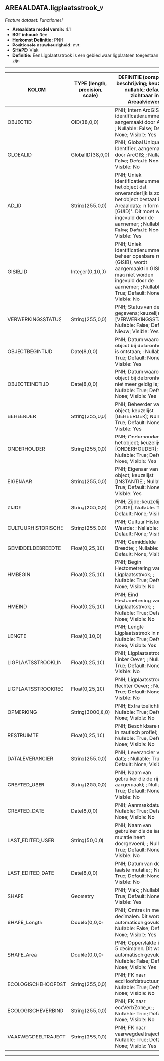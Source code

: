 ## AREAALDATA.ligplaatsstrook_v

*Feature dataset: Functioneel*


* __Areaaldata model versie:__ 4.1
* __BGT inhoud:__ Nee
* __Herkomst Definitie:__ PNH
* __Positionele nauwkeurigheid:__ nvt
* __SHAPE:__ Vlak
* __Definitie:__ Een Ligplaatsstrook is een gebied waar ligplaatsen toegestaan zijn

***

|KOLOM                               |TYPE (length, precision, scale)                 |DEFINITIE (oorsprong; beschrijving; keuzelijst; nullable; default; zichtbaar in Areaalviewer)|
|------                              |----                 |-----    |
|OBJECTID                            |OID(38,0,0)          |PNH; Intern ArcGIS Identificatienummer, aangemaakt door ArcGIS; ; Nullable: False; Default: None; Visible: Yes|
|GLOBALID                            |GlobalID(38,0,0)     |PNH; Global Unique Identifier,  aangemaakt door ArcGIS; ; Nullable: False; Default: None; Visible: No|
|AD_ID                               |String(255,0,0)      |PNH; Uniek identificatienummer voor het object dat onveranderlijk is zolang het object bestaat in Areaaldata: in format 'AD.[GUID]'. Dit moet worden ingevuld door de aannemer; ; Nullable: False; Default: None; Visible: Yes|
|GISIB_ID                            |Integer(0,10,0)      |PNH; Uniek Identificatienummer beheer openbare ruimte (GISIB), wordt aangemaakt in GISIB en mag niet worden ingevuld door de aannemer; ; Nullable: True; Default: None; Visible: No|
|VERWERKINGSSTATUS                   |String(255,0,0)      |PNH; Status van de gegevens; keuzelijst [VERWERKINGSSTATUS]; Nullable: False; Default: Nieuw; Visible: Yes|
|OBJECTBEGINTIJD                     |Date(8,0,0)          |PNH; Datum waarop het object bij de bronhouder is ontstaan; ; Nullable: True; Default: None; Visible: Yes|
|OBJECTEINDTIJD                      |Date(8,0,0)          |PNH; Datum waarop het object bij de bronhouder niet meer geldig is; ; Nullable: True; Default: None; Visible: Yes|
|BEHEERDER                           |String(255,0,0)      |PNH; Beheerder van het object; keuzelijst [BEHEERDER]; Nullable: True; Default: None; Visible: Yes|
|ONDERHOUDER                         |String(255,0,0)      |PNH; Onderhouder van het object; keuzelijst [ONDERHOUDER]; Nullable: True; Default: None; Visible: Yes|
|EIGENAAR                            |String(255,0,0)      |PNH; Eigenaar van het object; keuzelijst [INSTANTIE]; Nullable: True; Default: None; Visible: Yes|
|ZIJDE                               |String(255,0,0)      |PNH; Zijde; keuzelijst [ZIJDE]; Nullable: True; Default: None; Visible: No|
|CULTUURHISTORISCHE                  |String(255,0,0)      |PNH; Cultuur Historische Waarde; ; Nullable: True; Default: None; Visible: No|
|GEMIDDELDEBREEDTE                   |Float(0,25,10)       |PNH; Gemiddelde Breedte; ; Nullable: True; Default: None; Visible: No|
|HMBEGIN                             |Float(0,25,10)       |PNH; Begin Hectometrering van Ligplaatsstrook; ; Nullable: True; Default: None; Visible: No|
|HMEIND                              |Float(0,25,10)       |PNH; Eind Hectometrering van Ligplaatsstrook; ; Nullable: True; Default: None; Visible: No|
|LENGTE                              |Float(0,10,0)        |PNH; Lengte Ligplaatsstrook in meter; ; Nullable: True; Default: None; Visible: Yes|
|LIGPLAATSSTROOKLIN                  |Float(0,25,10)       |PNH; Ligplaatsstrook Linker Oever; ; Nullable: True; Default: None; Visible: No|
|LIGPLAATSSTROOKREC                  |Float(0,25,10)       |PNH; Ligplaatsstrook Rechter Oever; ; Nullable: True; Default: None; Visible: No|
|OPMERKING                           |String(3000,0,0)     |PNH; Extra toelichting; ; Nullable: True; Default: None; Visible: No|
|RESTRUIMTE                          |Float(0,25,10)       |PNH; Beschikbare ruimte in nautisch profiel; ; Nullable: True; Default: None; Visible: No|
|DATALEVERANCIER                     |String(255,0,0)      |PNH; Leverancier van de data; ; Nullable: True; Default: None; Visible: No|
|CREATED_USER                        |String(255,0,0)      |PNH; Naam van gebruiker die de rij heeft aangemaakt; ; Nullable: True; Default: None; Visible: No|
|CREATED_DATE                        |Date(8,0,0)          |PNH; Aanmaakdatum; ; Nullable: True; Default: None; Visible: No|
|LAST_EDITED_USER                    |String(50,0,0)       |PNH; Naam van gebruiker die de laatste mutatie heeft doorgevoerd; ; Nullable: True; Default: None; Visible: No|
|LAST_EDITED_DATE                    |Date(8,0,0)          |PNH; Datum van de laatste mutatie; ; Nullable: True; Default: None; Visible: No|
|SHAPE                               |Geometry             |PNH; Vlak; ; Nullable: True; Default: None; Visible: Yes|
|SHAPE_Length                        |Double(0,0,0)        |PNH; Omtrek in meters, 5 decimalen. Dit wordt automatisch gevuld; ; Nullable: False; Default: None; Visible: Yes|
|SHAPE_Area                          |Double(0,0,0)        |PNH; Oppervlakte in m2, 5 decimalen. Dit wordt automatisch gevuld; ; Nullable: False; Default: None; Visible: Yes|
|ECOLOGISCHEHOOFDST                  |String(255,0,0)      |PNH; FK naar ecoHoofdstructuur_v; ; Nullable: True; Default: None; Visible: No|
|ECOLOGISCHEVERBIND                  |String(255,0,0)      |PNH; FK naar ecoVerbZone_v; ; Nullable: True; Default: None; Visible: No|
|VAARWEGDEELTRAJECT                  |String(255,0,0)      |PNH; FK naar vaarwegdeeltraject_v; ; Nullable: True; Default: None; Visible: Yes|

***
